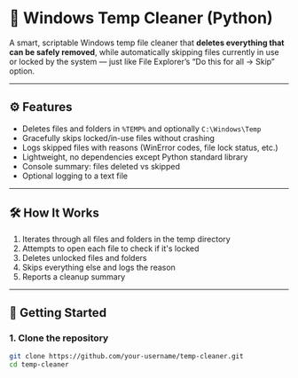 # 🧹 Windows Temp Cleaner (Python)

A smart, scriptable Windows temp file cleaner that **deletes everything that can be safely removed**, while automatically skipping files currently in use or locked by the system — just like File Explorer’s “Do this for all → Skip” option.

---

## ⚙️ Features

- Deletes files and folders in `%TEMP%` and optionally `C:\Windows\Temp`
- Gracefully skips locked/in-use files without crashing
- Logs skipped files with reasons (WinError codes, file lock status, etc.)
- Lightweight, no dependencies except Python standard library
- Console summary: files deleted vs skipped
- Optional logging to a text file

---

## 🛠️ How It Works

1. Iterates through all files and folders in the temp directory
2. Attempts to open each file to check if it's locked
3. Deletes unlocked files and folders
4. Skips everything else and logs the reason
5. Reports a cleanup summary

---

## 🚀 Getting Started

### 1. Clone the repository

```bash
git clone https://github.com/your-username/temp-cleaner.git
cd temp-cleaner
